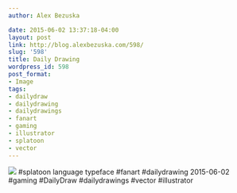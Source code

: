 ```yaml
---
author: Alex Bezuska

date: 2015-06-02 13:37:18-04:00
layout: post
link: http://blog.alexbezuska.com/598/
slug: '598'
title: Daily Drawing
wordpress_id: 598
post_format:
- Image
tags:
- dailydraw
- dailydrawing
- dailydrawings
- fanart
- gaming
- illustrator
- splatoon
- vector
---
```

![](/images/2015/06/tumblr_npbki6KVeq1u11b0ro1_1280.jpg)
#splatoon language typeface #fanart #dailydrawing 2015-06-02 #gaming #DailyDraw #dailydrawings #vector #illustrator
